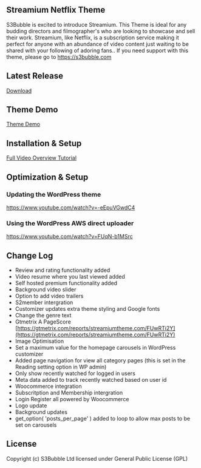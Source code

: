 ## Streamium Netflix Theme

S3Bubble is excited to introduce Streamium. This Theme is ideal for any budding directors and filmographer's who are looking to showcase and sell their work. Streamium, like Netflix, is a subscription service making it perfect for anyone with an abundance of video content just waiting to be shared with your following of adoring fans.. If you need support with this theme, please go to https://s3bubble.com

## Latest Release

[Download](https://github.com/s3bubble/Streamium-Netflix-Theme/releases)

## Theme Demo

[Theme Demo](http://streamiumtheme.com/)

## Installation & Setup

[Full Video Overview Tutorial](https://s3bubble.com/wp_themes/streamium-netflix-style-wordpress-theme/)

## Optimization & Setup

### Updating the WordPress theme

https://www.youtube.com/watch?v=-eEpuVGwdC4

### Using the WordPress AWS direct uploader

https://www.youtube.com/watch?v=FUqN-b1MSrc

## Change Log

* Review and rating functionality added
* Video resume where you last viewed added
* Self hosted premium functionality added
* Background video slider
* Option to add video trailers
* S2member intergration
* Customizer updates extra theme styling and Google fonts 
* Change the genre text
* Gtmetrix A PageScore [https://gtmetrix.com/reports/streamiumtheme.com/FUwRTi2Y](https://gtmetrix.com/reports/streamiumtheme.com/FUwRTi2Y)
* Image Optimisation
* Set a maximum value for the homepage carousels in WordPress customizer
* Added page navigation for view all category pages (this is set in the Reading setting option in WP admin)
* Only show recently watched for logged in users
* Meta data added to track recently watched based on user id
* Woocommerce integration 
* Subscritption and Membership intergration
* Login Register all powered by Woocommerce
* Logo update 
* Background updates
* get_option( 'posts_per_page' ) added to loop to allow max posts to be set on carousels

## License

Copyright (c) S3Bubble Ltd licensed under General Public License (GPL)